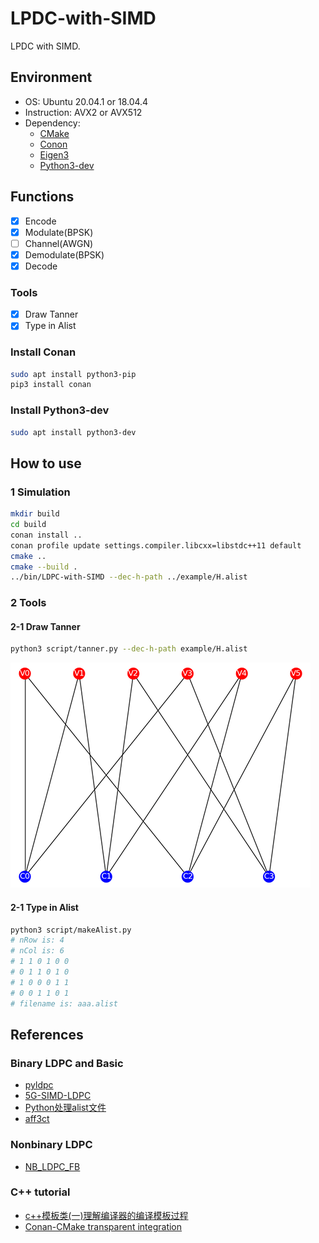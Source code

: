 # LPDC-with-SIMD

LPDC with SIMD.

## Environment

- OS: Ubuntu 20.04.1 or 18.04.4
- Instruction: AVX2 or AVX512
- Dependency:
  - [CMake](https://cmake.org/)
  - [Conon](https://conan.io/)
  - [Eigen3](http://eigen.tuxfamily.org)
  - [Python3-dev](https://www.python.org/)

## Functions

- [x] Encode
- [x] Modulate(BPSK)
- [ ] Channel(AWGN)
- [x] Demodulate(BPSK)
- [x] Decode

### Tools

- [x] Draw Tanner
- [x] Type in Alist

### Install Conan

```Bash
sudo apt install python3-pip
pip3 install conan
```

### Install Python3-dev

```Bash
sudo apt install python3-dev
```

## How to use

### 1 Simulation

```Bash
mkdir build
cd build
conan install ..
conan profile update settings.compiler.libcxx=libstdc++11 default
cmake ..
cmake --build .
../bin/LDPC-with-SIMD --dec-h-path ../example/H.alist
```

### 2 Tools

#### 2-1 Draw Tanner

```Bash
python3 script/tanner.py --dec-h-path example/H.alist
```

![](assets/tanner.png)

#### 2-1 Type in Alist

```Bash
python3 script/makeAlist.py
# nRow is: 4
# nCol is: 6
# 1 1 0 1 0 0 
# 0 1 1 0 1 0
# 1 0 0 0 1 1
# 0 0 1 1 0 1
# filename is: aaa.alist
```

## References

### Binary LDPC and Basic

- [pyldpc](https://github.com/hichamjanati/pyldpc.git)
- [5G-SIMD-LDPC](https://github.com/SherlockHsu/5G-SIMD-LDPC)
- [Python处理alist文件](https://www.cnblogs.com/lingr7/p/13038410.html)
- [aff3ct](https://github.com/aff3ct/aff3ct)

### Nonbinary LDPC

- [NB_LDPC_FB](https://github.com/cedricomarchando/NB_LDPC_FB)

### C++ tutorial

- [c++模板类(一)理解编译器的编译模板过程](http://blog.csdn.net/onafioo/article/details/29857281)
- [Conan-CMake transparent integration](https://blog.conan.io/2018/06/11/Transparent-CMake-Integration.html)